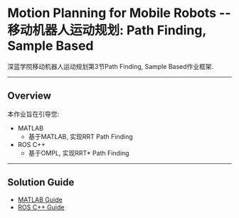 # Motion Planning for Mobile Robots -- 移动机器人运动规划: Path Finding, Sample Based

深蓝学院移动机器人运动规划第3节Path Finding, Sample Based作业框架.

---

## Overview

本作业旨在引导您:

* MATLAB
    * 基于MATLAB, 实现RRT Path Finding
* ROS C++
    * 基于OMPL, 实现RRT* Path Finding

---

## Solution Guide

* [MATLAB Guide](MATLAB/)
* [ROS C++ Guide](ROS/)

